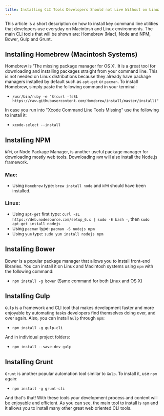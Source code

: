 ```yaml
---
title: Installing CLI Tools Developers Should not Live Without on Linux and Mac
---
```

This article is a short description on how to install key command line utilities that developers use everyday on Macintosh and Linux environments. The main CLI tools that will be shown are: Homebrew (Mac), Node and NPM, Bower, Gulp and Grunt.

## Installing Homebrew (Macintosh Systems)

Homebrew is 'The missing package manager for OS X'. It is a great tool for downloading and installing packages straight from your command line. This is not needed on Linux distributions because they already have package managers installed by default such as `apt-get` or `pacman`. To install Homebrew, simply paste the following command in your terminal:

*   `/usr/bin/ruby -e "$(curl -fsSL https://raw.githubusercontent.com/Homebrew/install/master/install)"`

In case you run into "Xcode Command Line Tools Missing" use the following to install it:

* `xcode-select --install`

## Installing NPM

`NPM`, or Node Package Manager, is another useful package manager for downloading mostly web tools. Downloading `NPM` will also install the Node.js framework.

### Mac:

*   Using `Homebrew` type: `brew install node` and `NPM` should have been installed.

### Linux:

*   Using `apt-get` first type: `curl -sL https://deb.nodesource.com/setup_6.x | sudo -E bash -`, then `sudo apt-get install nodejs`
*   Using `pacman` type: `pacman -S nodejs npm`
*   Using `yum` type: `sudo yum install nodejs npm`

## Installing Bower

Bower is a popular package manager that allows you to install front-end libraries. You can install it on Linux and Macintosh systems using `npm` with the following command:

*   `npm install -g bower` (Same command for both Linux and OS X)

## Installing Gulp

`Gulp` is a framework and CLI tool that makes development faster and more enjoyable by automating tasks developers find themselves doing over, and over again. Also, you can install `Gulp` through `npm`:

*   `npm install -g gulp-cli`

And in individual project folders:

*   `npm install --save-dev gulp`

## Installing Grunt

`Grunt` is another popular automation tool similar to `Gulp`. To install it, use `npm` again:

*   `npm install -g grunt-cli`

And that's that! With these tools your development process and content will be enjoyable and efficient. As you can see, the main tool to install is `npm` and it allows you to install many other great web oriented CLI tools.
